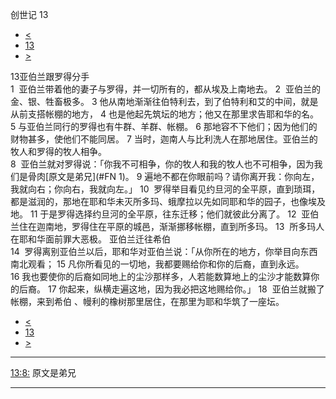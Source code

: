 ﻿





 创世记 13




* [<](bible/GEN12.md)
* [13](bible/GEN.md)
* [>](bible/GEN14.md)



 
13亚伯兰跟罗得分手  
1  亚伯兰带着他的妻子与罗得，并一切所有的，都从埃及上南地去。 
2  亚伯兰的金、银、牲畜极多。 
3 他从南地渐渐往伯特利去，到了伯特利和艾的中间，就是从前支搭帐棚的地方， 
4 也是他起先筑坛的地方；他又在那里求告耶和华的名。 
5 与亚伯兰同行的罗得也有牛群、羊群、帐棚。 
6 那地容不下他们；因为他们的财物甚多，使他们不能同居。 
7 当时，迦南人与比利洗人在那地居住。亚伯兰的牧人和罗得的牧人相争。  
8  亚伯兰就对罗得说：「你我不可相争，你的牧人和我的牧人也不可相争，因为我们是骨肉[原文是弟兄](#FN 1)。 
9 遍地不都在你眼前吗？请你离开我：你向左，我就向右；你向右，我就向左。」 
10  罗得举目看见约旦河的全平原，直到琐珥，都是滋润的，那地在耶和华未灭所多玛、蛾摩拉以先如同耶和华的园子，也像埃及地。 
11 于是罗得选择约旦河的全平原，往东迁移；他们就彼此分离了。 
12  亚伯兰住在迦南地，罗得住在平原的城邑，渐渐挪移帐棚，直到所多玛。 
13  所多玛人在耶和华面前罪大恶极。 亚伯兰迁往希伯  
14  罗得离别亚伯兰以后，耶和华对亚伯兰说：「从你所在的地方，你举目向东西南北观看； 
15 凡你所看见的一切地，我都要赐给你和你的后裔，直到永远。 
16 我也要使你的后裔如同地上的尘沙那样多，人若能数算地上的尘沙才能数算你的后裔。 
17 你起来，纵横走遍这地，因为我必把这地赐给你。」 
18  亚伯兰就搬了帐棚，来到希伯 、幔利的橡树那里居住，在那里为耶和华筑了一座坛。 
* [<](bible/GEN12.md)
* [13](bible/GEN.md)
* [>](bible/GEN14.md)





---


[13:8:](#V8)
原文是弟兄




---









